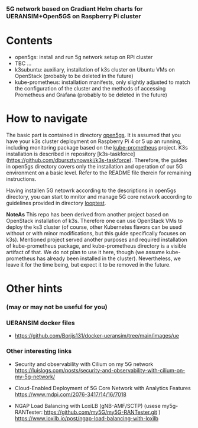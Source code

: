 ### 5G network based on Gradiant Helm charts for UERANSIM+Open5GS on Raspberry Pi cluster

# Contents

- open5gs: install and run 5g network setup on RPi cluster
- TBC ...
- k3subuntu: auxiliary, installation of k3s cluster on Ubuntu VMs on OpenStack (probably to be deleted in the future)
- kube-prometheus: installation manifests, only slightly adjusted to match the configuration of the cluster and the methods of accessing Prometheus and Grafana (probably to be deleted in the future)

# How to navigate

The basic part is contained in directory [open5gs](./open5gs). It is assumed that you have your k3s cluster deployment on Raspberry Pi 4 or 5 up an running, including monitoring package based on the [kube-prometheus](https://github.com/prometheus-operator/kube-prometheus) project. K3s installation is described in repository [k3s-taskforce\](https://github.com/dbursztynowski/k3s-taskforce). Therefore, the guides in open5gs directory covers only the installation and operation of our 5G environment on a basic level. Refer to the README file therein for remaining instructions.

Having installen 5G netowrk according to the descriptions in open5gs directory, you can start to mnitor and manage 5G core network according to guidelines provided in directory [looptest](./looptest). 

**NoteAs** This repo has been derived from another project based on OpenStack installation of k3s. Therefore one can use OpenStack VMs to deploy the ks3 cluster (of course, other Kubernetes flavors can be used without or with minor modifications, but this guide specifically focuses on k3s). Mentioned project served another purposes and required installation of kube-prometheus package, and kube-prometheus directory is a visible artifact of that. We do not plan to use it here, though (we assume kube-prometheus has already been installed in the cluster). Nevertheless, we leave it for the time being, but expect it to be removed in the future.

# Other hints
### (may or may not be useful for you)

### UERANSIM docker files

- https://github.com/Borjis131/docker-ueransim/tree/main/images/ue

### Other interesting links
- Security and observability with Cilium on my 5G network
https://luislogs.com/posts/security-and-observability-with-cilium-on-my-5g-network/

-  Cloud-Enabled Deployment of 5G Core Network with Analytics Features
https://www.mdpi.com/2076-3417/14/16/7018

- NGAP Load Balancing with LoxiLB (gNB-AMF/SCTP)
  (usese my5g-RANTester: https://github.com/my5G/my5G-RANTester.git )
https://www.loxilb.io/post/ngap-load-balancing-with-loxilb
